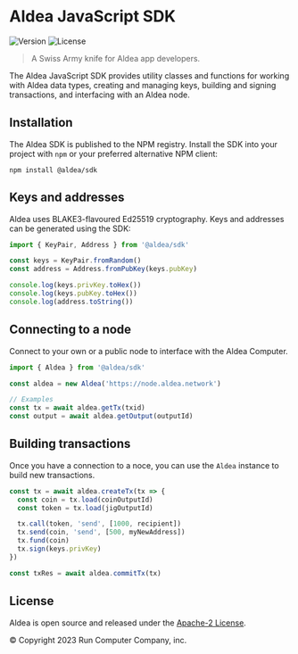 # Aldea JavaScript SDK

![Version](https://img.shields.io/npm/v/@aldea/sdk?style=flat-square)
![License](https://img.shields.io/npm/l/@aldea/sdk?style=flat-square)

> A Swiss Army knife for Aldea app developers.

The Aldea JavaScript SDK provides utility classes and functions for working with Aldea data types, creating and managing keys, building and signing transactions, and interfacing with an Aldea node.

## Installation

The Aldea SDK is published to the NPM registry. Install the SDK into your project with `npm` or your preferred alternative NPM client:

```shell
npm install @aldea/sdk
```

## Keys and addresses

Aldea uses BLAKE3-flavoured Ed25519 cryptography. Keys and addresses can be generated using the SDK:

```ts
import { KeyPair, Address } from '@aldea/sdk'

const keys = KeyPair.fromRandom()
const address = Address.fromPubKey(keys.pubKey)

console.log(keys.privKey.toHex())
console.log(keys.pubKey.toHex())
console.log(address.toString())
```

## Connecting to a node

Connect to your own or a public node to interface with the Aldea Computer.

```ts
import { Aldea } from '@aldea/sdk'

const aldea = new Aldea('https://node.aldea.network')

// Examples
const tx = await aldea.getTx(txid)
const output = await aldea.getOutput(outputId)
```

## Building transactions

Once you have a connection to a noce, you can use the `Aldea` instance to build new transactions.

```ts
const tx = await aldea.createTx(tx => {
  const coin = tx.load(coinOutputId)
  const token = tx.load(jigOutputId)

  tx.call(token, 'send', [1000, recipient])
  tx.send(coin, 'send', [500, myNewAddress])
  tx.fund(coin)
  tx.sign(keys.privKey)
})

const txRes = await aldea.commitTx(tx)
```

## License

Aldea is open source and released under the [Apache-2 License](https://github.com/aldeacomputer/aldea-js/blob/main/packages/sdk/LICENSE).

© Copyright 2023 Run Computer Company, inc.
